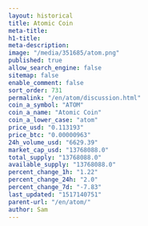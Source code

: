 ```yaml
---
layout: historical
title: Atomic Coin
meta-title: 
h1-title: 
meta-description: 
image: "/media/351685/atom.png"
published: true
allow_search_engine: false
sitemap: false
enable_comment: false
sort_order: 731
permalink: "/en/atom/discussion.html"
coin_a_symbol: "ATOM"
coin_a_name: "Atomic Coin"
coin_a_lower_case: "atom"
price_usd: "0.113193"
price_btc: "0.00000963"
24h_volume_usd: "6629.39"
market_cap_usd: "13768088.0"
total_supply: "13768088.0"
available_supply: "13768088.0"
percent_change_1h: "1.22"
percent_change_24h: "2.0"
percent_change_7d: "-7.83"
last_updated: "1517140751"
parent-url: "/en/atom/"
author: Sam
---
```


